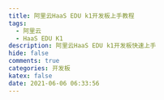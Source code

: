 ```yaml
---
title: 阿里云HaaS EDU k1开发板上手教程
tags:
  - 阿里云
  - HaaS EDU K1
description: 阿里云HaaS EDU k1开发板快速上手
hide: false
comments: true
categories: 开发板
katex: false
date: 2021-06-06 06:33:56
---
```


